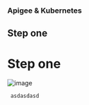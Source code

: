 ### Apigee & Kubernetes
## Step one 
# Step one
![image](https://github.com/BugsCleaners/TrainingRoadMap/assets/91881471/dfa7746d-5b64-4f12-9b13-ea67c1606bbe)



``` asdasdasd``` 
